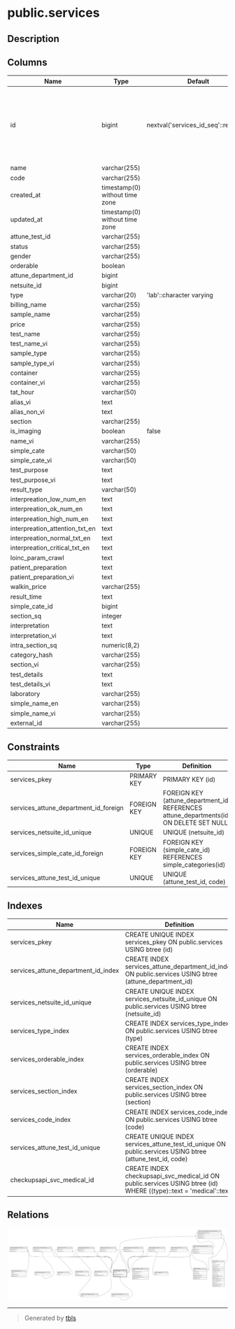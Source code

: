 # public.services

## Description

## Columns

| Name                           | Type                           | Default                              | Nullable | Children                                                                                                                                                                                                                                                                                                                                                                                                                                                                                                                                                                                                                | Parents                                                   |
| ------------------------------ | ------------------------------ | ------------------------------------ | -------- | ----------------------------------------------------------------------------------------------------------------------------------------------------------------------------------------------------------------------------------------------------------------------------------------------------------------------------------------------------------------------------------------------------------------------------------------------------------------------------------------------------------------------------------------------------------------------------------------------------------------------- | --------------------------------------------------------- |
| id                             | bigint                         | nextval('services_id_seq'::regclass) | false    | [public.department_service](public.department_service.md) [public.service_service_group](public.service_service_group.md) [public.form_service](public.form_service.md) [public.checkup_service](public.checkup_service.md) [public.service_test_set](public.service_test_set.md) [public.company_order_service](public.company_order_service.md) [public.package_service](public.package_service.md) [public.imaging_diagnostic_data](public.imaging_diagnostic_data.md) [public.imaging_diagnostic_data_histories](public.imaging_diagnostic_data_histories.md) [public.category_service](public.category_service.md) |                                                           |
| name                           | varchar(255)                   |                                      | false    |                                                                                                                                                                                                                                                                                                                                                                                                                                                                                                                                                                                                                         |                                                           |
| code                           | varchar(255)                   |                                      | false    |                                                                                                                                                                                                                                                                                                                                                                                                                                                                                                                                                                                                                         |                                                           |
| created_at                     | timestamp(0) without time zone |                                      | true     |                                                                                                                                                                                                                                                                                                                                                                                                                                                                                                                                                                                                                         |                                                           |
| updated_at                     | timestamp(0) without time zone |                                      | true     |                                                                                                                                                                                                                                                                                                                                                                                                                                                                                                                                                                                                                         |                                                           |
| attune_test_id                 | varchar(255)                   |                                      | true     |                                                                                                                                                                                                                                                                                                                                                                                                                                                                                                                                                                                                                         |                                                           |
| status                         | varchar(255)                   |                                      | true     |                                                                                                                                                                                                                                                                                                                                                                                                                                                                                                                                                                                                                         |                                                           |
| gender                         | varchar(255)                   |                                      | true     |                                                                                                                                                                                                                                                                                                                                                                                                                                                                                                                                                                                                                         |                                                           |
| orderable                      | boolean                        |                                      | true     |                                                                                                                                                                                                                                                                                                                                                                                                                                                                                                                                                                                                                         |                                                           |
| attune_department_id           | bigint                         |                                      | true     |                                                                                                                                                                                                                                                                                                                                                                                                                                                                                                                                                                                                                         | [public.attune_departments](public.attune_departments.md) |
| netsuite_id                    | bigint                         |                                      | true     |                                                                                                                                                                                                                                                                                                                                                                                                                                                                                                                                                                                                                         |                                                           |
| type                           | varchar(20)                    | 'lab'::character varying             | false    |                                                                                                                                                                                                                                                                                                                                                                                                                                                                                                                                                                                                                         |                                                           |
| billing_name                   | varchar(255)                   |                                      | true     |                                                                                                                                                                                                                                                                                                                                                                                                                                                                                                                                                                                                                         |                                                           |
| sample_name                    | varchar(255)                   |                                      | true     |                                                                                                                                                                                                                                                                                                                                                                                                                                                                                                                                                                                                                         |                                                           |
| price                          | varchar(255)                   |                                      | true     |                                                                                                                                                                                                                                                                                                                                                                                                                                                                                                                                                                                                                         |                                                           |
| test_name                      | varchar(255)                   |                                      | true     |                                                                                                                                                                                                                                                                                                                                                                                                                                                                                                                                                                                                                         |                                                           |
| test_name_vi                   | varchar(255)                   |                                      | true     |                                                                                                                                                                                                                                                                                                                                                                                                                                                                                                                                                                                                                         |                                                           |
| sample_type                    | varchar(255)                   |                                      | true     |                                                                                                                                                                                                                                                                                                                                                                                                                                                                                                                                                                                                                         |                                                           |
| sample_type_vi                 | varchar(255)                   |                                      | true     |                                                                                                                                                                                                                                                                                                                                                                                                                                                                                                                                                                                                                         |                                                           |
| container                      | varchar(255)                   |                                      | true     |                                                                                                                                                                                                                                                                                                                                                                                                                                                                                                                                                                                                                         |                                                           |
| container_vi                   | varchar(255)                   |                                      | true     |                                                                                                                                                                                                                                                                                                                                                                                                                                                                                                                                                                                                                         |                                                           |
| tat_hour                       | varchar(50)                    |                                      | true     |                                                                                                                                                                                                                                                                                                                                                                                                                                                                                                                                                                                                                         |                                                           |
| alias_vi                       | text                           |                                      | true     |                                                                                                                                                                                                                                                                                                                                                                                                                                                                                                                                                                                                                         |                                                           |
| alias_non_vi                   | text                           |                                      | true     |                                                                                                                                                                                                                                                                                                                                                                                                                                                                                                                                                                                                                         |                                                           |
| section                        | varchar(255)                   |                                      | true     |                                                                                                                                                                                                                                                                                                                                                                                                                                                                                                                                                                                                                         |                                                           |
| is_imaging                     | boolean                        | false                                | false    |                                                                                                                                                                                                                                                                                                                                                                                                                                                                                                                                                                                                                         |                                                           |
| name_vi                        | varchar(255)                   |                                      | true     |                                                                                                                                                                                                                                                                                                                                                                                                                                                                                                                                                                                                                         |                                                           |
| simple_cate                    | varchar(50)                    |                                      | true     |                                                                                                                                                                                                                                                                                                                                                                                                                                                                                                                                                                                                                         |                                                           |
| simple_cate_vi                 | varchar(50)                    |                                      | true     |                                                                                                                                                                                                                                                                                                                                                                                                                                                                                                                                                                                                                         |                                                           |
| test_purpose                   | text                           |                                      | true     |                                                                                                                                                                                                                                                                                                                                                                                                                                                                                                                                                                                                                         |                                                           |
| test_purpose_vi                | text                           |                                      | true     |                                                                                                                                                                                                                                                                                                                                                                                                                                                                                                                                                                                                                         |                                                           |
| result_type                    | varchar(50)                    |                                      | true     |                                                                                                                                                                                                                                                                                                                                                                                                                                                                                                                                                                                                                         |                                                           |
| interpreation_low_num_en       | text                           |                                      | true     |                                                                                                                                                                                                                                                                                                                                                                                                                                                                                                                                                                                                                         |                                                           |
| interpreation_ok_num_en        | text                           |                                      | true     |                                                                                                                                                                                                                                                                                                                                                                                                                                                                                                                                                                                                                         |                                                           |
| interpreation_high_num_en      | text                           |                                      | true     |                                                                                                                                                                                                                                                                                                                                                                                                                                                                                                                                                                                                                         |                                                           |
| interpreation_attention_txt_en | text                           |                                      | true     |                                                                                                                                                                                                                                                                                                                                                                                                                                                                                                                                                                                                                         |                                                           |
| interpreation_normal_txt_en    | text                           |                                      | true     |                                                                                                                                                                                                                                                                                                                                                                                                                                                                                                                                                                                                                         |                                                           |
| interpreation_critical_txt_en  | text                           |                                      | true     |                                                                                                                                                                                                                                                                                                                                                                                                                                                                                                                                                                                                                         |                                                           |
| loinc_param_crawl              | text                           |                                      | true     |                                                                                                                                                                                                                                                                                                                                                                                                                                                                                                                                                                                                                         |                                                           |
| patient_preparation            | text                           |                                      | true     |                                                                                                                                                                                                                                                                                                                                                                                                                                                                                                                                                                                                                         |                                                           |
| patient_preparation_vi         | text                           |                                      | true     |                                                                                                                                                                                                                                                                                                                                                                                                                                                                                                                                                                                                                         |                                                           |
| walkin_price                   | varchar(255)                   |                                      | true     |                                                                                                                                                                                                                                                                                                                                                                                                                                                                                                                                                                                                                         |                                                           |
| result_time                    | text                           |                                      | true     |                                                                                                                                                                                                                                                                                                                                                                                                                                                                                                                                                                                                                         |                                                           |
| simple_cate_id                 | bigint                         |                                      | true     |                                                                                                                                                                                                                                                                                                                                                                                                                                                                                                                                                                                                                         | [public.simple_categories](public.simple_categories.md)   |
| section_sq                     | integer                        |                                      | true     |                                                                                                                                                                                                                                                                                                                                                                                                                                                                                                                                                                                                                         |                                                           |
| interpretation                 | text                           |                                      | true     |                                                                                                                                                                                                                                                                                                                                                                                                                                                                                                                                                                                                                         |                                                           |
| interpretation_vi              | text                           |                                      | true     |                                                                                                                                                                                                                                                                                                                                                                                                                                                                                                                                                                                                                         |                                                           |
| intra_section_sq               | numeric(8,2)                   |                                      | true     |                                                                                                                                                                                                                                                                                                                                                                                                                                                                                                                                                                                                                         |                                                           |
| category_hash                  | varchar(255)                   |                                      | true     |                                                                                                                                                                                                                                                                                                                                                                                                                                                                                                                                                                                                                         |                                                           |
| section_vi                     | varchar(255)                   |                                      | true     |                                                                                                                                                                                                                                                                                                                                                                                                                                                                                                                                                                                                                         |                                                           |
| test_details                   | text                           |                                      | true     |                                                                                                                                                                                                                                                                                                                                                                                                                                                                                                                                                                                                                         |                                                           |
| test_details_vi                | text                           |                                      | true     |                                                                                                                                                                                                                                                                                                                                                                                                                                                                                                                                                                                                                         |                                                           |
| laboratory                     | varchar(255)                   |                                      | true     |                                                                                                                                                                                                                                                                                                                                                                                                                                                                                                                                                                                                                         |                                                           |
| simple_name_en                 | varchar(255)                   |                                      | true     |                                                                                                                                                                                                                                                                                                                                                                                                                                                                                                                                                                                                                         |                                                           |
| simple_name_vi                 | varchar(255)                   |                                      | true     |                                                                                                                                                                                                                                                                                                                                                                                                                                                                                                                                                                                                                         |                                                           |
| external_id                    | varchar(255)                   |                                      | true     |                                                                                                                                                                                                                                                                                                                                                                                                                                                                                                                                                                                                                         |                                                           |

## Constraints

| Name                                  | Type        | Definition                                                                              |
| ------------------------------------- | ----------- | --------------------------------------------------------------------------------------- |
| services_pkey                         | PRIMARY KEY | PRIMARY KEY (id)                                                                        |
| services_attune_department_id_foreign | FOREIGN KEY | FOREIGN KEY (attune_department_id) REFERENCES attune_departments(id) ON DELETE SET NULL |
| services_netsuite_id_unique           | UNIQUE      | UNIQUE (netsuite_id)                                                                    |
| services_simple_cate_id_foreign       | FOREIGN KEY | FOREIGN KEY (simple_cate_id) REFERENCES simple_categories(id)                           |
| services_attune_test_id_unique        | UNIQUE      | UNIQUE (attune_test_id, code)                                                           |

## Indexes

| Name                                | Definition                                                                                                         |
| ----------------------------------- | ------------------------------------------------------------------------------------------------------------------ |
| services_pkey                       | CREATE UNIQUE INDEX services_pkey ON public.services USING btree (id)                                              |
| services_attune_department_id_index | CREATE INDEX services_attune_department_id_index ON public.services USING btree (attune_department_id)             |
| services_netsuite_id_unique         | CREATE UNIQUE INDEX services_netsuite_id_unique ON public.services USING btree (netsuite_id)                       |
| services_type_index                 | CREATE INDEX services_type_index ON public.services USING btree (type)                                             |
| services_orderable_index            | CREATE INDEX services_orderable_index ON public.services USING btree (orderable)                                   |
| services_section_index              | CREATE INDEX services_section_index ON public.services USING btree (section)                                       |
| services_code_index                 | CREATE INDEX services_code_index ON public.services USING btree (code)                                             |
| services_attune_test_id_unique      | CREATE UNIQUE INDEX services_attune_test_id_unique ON public.services USING btree (attune_test_id, code)           |
| checkupsapi_svc_medical_id          | CREATE INDEX checkupsapi_svc_medical_id ON public.services USING btree (id) WHERE ((type)::text = 'medical'::text) |

## Relations

![er](public.services.svg)

---

> Generated by [tbls](https://github.com/k1LoW/tbls)
